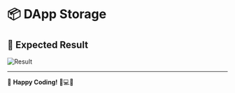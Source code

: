 # 📦 DApp Storage

## 🚀 Expected Result

![Result](https://github.com/user-attachments/assets/6752ed78-cd22-48ed-a680-f4bf697d36cd)

---

🎉 **Happy Coding!** 🚀💻✨
